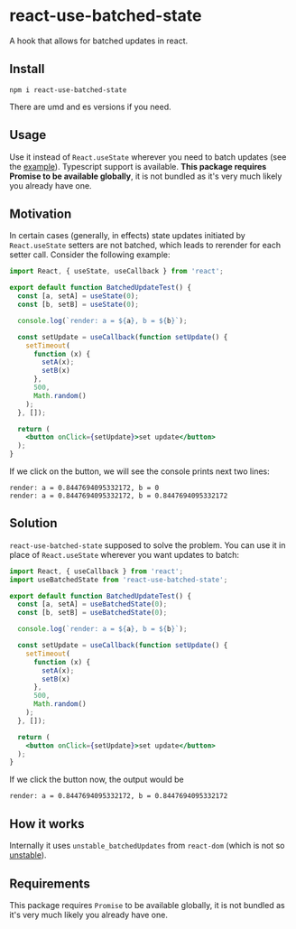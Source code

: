 # react-use-batched-state
A hook that allows for batched updates in react.

## Install
```
npm i react-use-batched-state
```
There are umd and es versions if you need.

## Usage
Use it instead of ```React.useState``` wherever you need to batch updates 
(see the [example](#solution)). Typescript support is available.
**This package requires Promise to be available globally**, it is not bundled 
as it's very much likely you already have one.

## Motivation
In certain cases (generally, in effects) state updates initiated by 
```React.useState``` setters are not batched, which leads to rerender for each 
setter call. Consider the following example:
```jsx
import React, { useState, useCallback } from 'react';

export default function BatchedUpdateTest() {
  const [a, setA] = useState(0);
  const [b, setB] = useState(0);

  console.log(`render: a = ${a}, b = ${b}`);

  const setUpdate = useCallback(function setUpdate() {
    setTimeout(
      function (x) {
        setA(x);
        setB(x)
      },
      500,
      Math.random()
    );
  }, []);

  return (
    <button onClick={setUpdate}>set update</button>
  );
}
```

If we click on the button, we will see the console prints next two lines:
```
render: a = 0.8447694095332172, b = 0
render: a = 0.8447694095332172, b = 0.8447694095332172
```

## Solution
```react-use-batched-state``` supposed to solve the problem. You can use it 
in place of ```React.useState``` wherever you want updates to batch:
```jsx
import React, { useCallback } from 'react';
import useBatchedState from 'react-use-batched-state';

export default function BatchedUpdateTest() {
  const [a, setA] = useBatchedState(0);
  const [b, setB] = useBatchedState(0);

  console.log(`render: a = ${a}, b = ${b}`);

  const setUpdate = useCallback(function setUpdate() {
    setTimeout(
      function (x) {
        setA(x);
        setB(x)
      },
      500,
      Math.random()
    );
  }, []);

  return (
    <button onClick={setUpdate}>set update</button>
  );
}
```

If we click the button now, the output would be
```
render: a = 0.8447694095332172, b = 0.8447694095332172
```

## How it works
Internally it uses ```unstable_batchedUpdates``` from ```react-dom``` (which is 
not so [unstable](https://github.com/facebook/react/commit/b41883fc708cd24d77dcaa767cde814b50b457fe#commitcomment-35546595)).

## Requirements
This package requires ```Promise``` to be available globally, it is not bundled as 
it's very much likely you already have one.